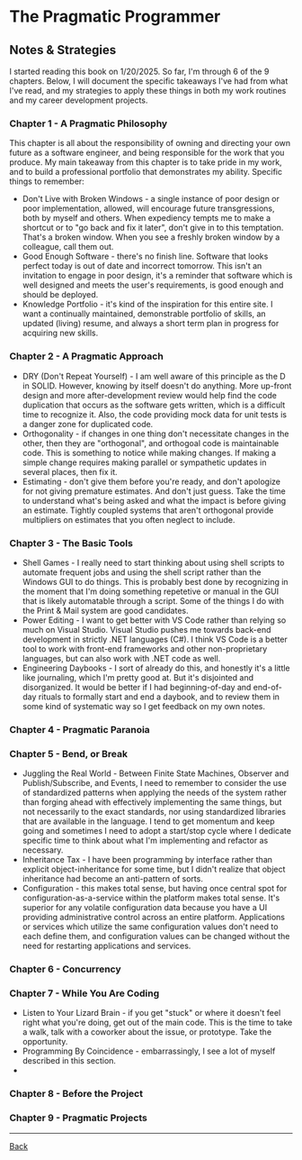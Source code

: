 # The Pragmatic Programmer

## Notes & Strategies
I started reading this book on 1/20/2025.  So far, I'm through 6 of the 9 chapters.  Below, I will document the specific takeaways I've had from what I've read, and my strategies to apply these things in both my work routines and my career development projects.

### Chapter 1 - A Pragmatic Philosophy

This chapter is all about the responsibility of owning and directing your own future as a software engineer, and being responsible for the work that you produce.  My main takeaway from this chapter is to take pride in my work, and to build a professional portfolio that demonstrates my ability.  Specific things to remember:
- Don't Live with Broken Windows - a single instance of poor design or poor implementation, allowed, will encourage future transgressions, both by myself and others.  When expediency tempts me to make a shortcut or to "go back and fix it later", don't give in to this temptation.  That's a broken window.  When you see a freshly broken window by a colleague, call them out.
- Good Enough Software - there's no finish line.  Software that looks perfect today is out of date and incorrect tomorrow.  This isn't an invitation to engage in poor design, it's a reminder that software which is well designed and meets the user's requirements, is good enough and should be deployed.
- Knowledge Portfolio - it's kind of the inspiration for this entire site.  I want a continually maintained, demonstrable portfolio of skills, an updated (living) resume, and always a short term plan in progress for acquiring new skills.

### Chapter 2 - A Pragmatic Approach
- DRY (Don't Repeat Yourself) - I am well aware of this principle as the D in SOLID.  However, knowing by itself doesn't do anything.  More up-front design and more after-development review would help find the code duplication that occurs as the software gets written, which is a difficult time to recognize it.  Also, the code providing mock data for unit tests is a danger zone for duplicated code.
- Orthogonality - if changes in one thing don't necessitate changes in the other, then they are "orthogonal", and orthogoal code is maintainable code.  This is something to notice while making changes.  If making a simple change requires making parallel or sympathetic updates in several places, then fix it.
- Estimating - don't give them before you're ready, and don't apologize for not giving premature estimates.  And don't just guess.  Take the time to understand what's being asked and what the impact is before giving an estimate.  Tightly coupled systems that aren't orthogonal provide multipliers on estimates that you often neglect to include.

### Chapter 3 - The Basic Tools
- Shell Games - I really need to start thinking about using shell scripts to automate frequent jobs and using the shell script rather than the Windows GUI to do things.  This is probably best done by recognizing in the moment that I'm doing something repetetive or manual in the GUI that is likely automatable through a script.  Some of the things I do with the Print & Mail system are good candidates.
- Power Editing - I want to get better with VS Code rather than relying so much on Visual Studio.  Visual Studio pushes me towards back-end development in strictly .NET languages (C#).  I think VS Code is a better tool to work with front-end frameworks and other non-proprietary languages, but can also work with .NET code as well.
- Engineering Daybooks - I sort of already do this, and honestly it's a little like journaling, which I'm pretty good at.  But it's disjointed and disorganized.  It would be better if I had beginning-of-day and end-of-day rituals to formally start and end a daybook, and to review them in some kind of systematic way so I get feedback on my own notes.

### Chapter 4 - Pragmatic Paranoia

### Chapter 5 - Bend, or Break
- Juggling the Real World - Between Finite State Machines, Observer and Publish/Subscribe, and Events, I need to remember to consider the use of standardized patterns when applying the needs of the system rather than forging ahead with effectively implementing the same things, but not necessarily to the exact standards, nor using standardized libraries that are available in the language.  I tend to get momentum and keep going and sometimes I need to adopt a start/stop cycle where I dedicate specific time to think about what I'm implementing and refactor as necessary.
- Inheritance Tax - I have been programming by interface rather than explicit object-inheritance for some time, but I didn't realize that object inheritance had become an anti-pattern of sorts.
- Configuration - this makes total sense, but having once central spot for configuration-as-a-service within the platform makes total sense.  It's superior for any volatile configuration data because you have a UI providing administrative control across an entire platform.  Applications or services which utilize the same configuration values don't need to each define them, and configuration values can be changed without the need for restarting applications and services.

### Chapter 6 - Concurrency

### Chapter 7 - While You Are Coding
- Listen to Your Lizard Brain - if you get "stuck" or where it doesn't feel right what you're doing, get out of the main code.  This is the time to take a walk, talk with a coworker about the issue, or prototype.  Take the opportunity.
- Programming By Coincidence - embarrassingly, I see a lot of myself described in this section.
- 

### Chapter 8 - Before the Project

### Chapter 9 - Pragmatic Projects

---

[Back](README.md)